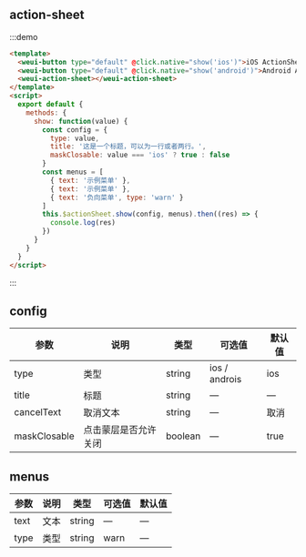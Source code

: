 ## action-sheet

:::demo

```html
<template>
  <weui-button type="default" @click.native="show('ios')">iOS ActionSheet</weui-button>
  <weui-button type="default" @click.native="show('android')">Android ActionSheet</weui-button>
  <weui-action-sheet></weui-action-sheet>
</template>
<script>
  export default {
    methods: {
      show: function(value) {
        const config = {
          type: value,
          title: '这是一个标题，可以为一行或者两行。',
          maskClosable: value === 'ios' ? true : false
        }
        const menus = [
          { text: '示例菜单' },
          { text: '示例菜单' },
          { text: '负向菜单', type: 'warn' }
        ]
        this.$actionSheet.show(config, menus).then((res) => {
          console.log(res)
        })
      }
    }
  }
</script>
```

:::

## config

| 参数         | 说明               | 类型    | 可选值        | 默认值   |
| --------     | --------------    | ------- | ----------    | ------- |
| type         | 类型               | string  | ios / androis | ios     |
| title        | 标题               | string  | —             | —       |
| cancelText   | 取消文本            | string  | —             | 取消    |
| maskClosable | 点击蒙层是否允许关闭 | boolean | —             | true    |

## menus

| 参数 | 说明  | 类型    | 可选值 | 默认值   |
| ---- | ---  | ------- | -----  | ------- |
| text | 文本  | string  | —     | —       |
| type | 类型  | string  | warn  | —       |